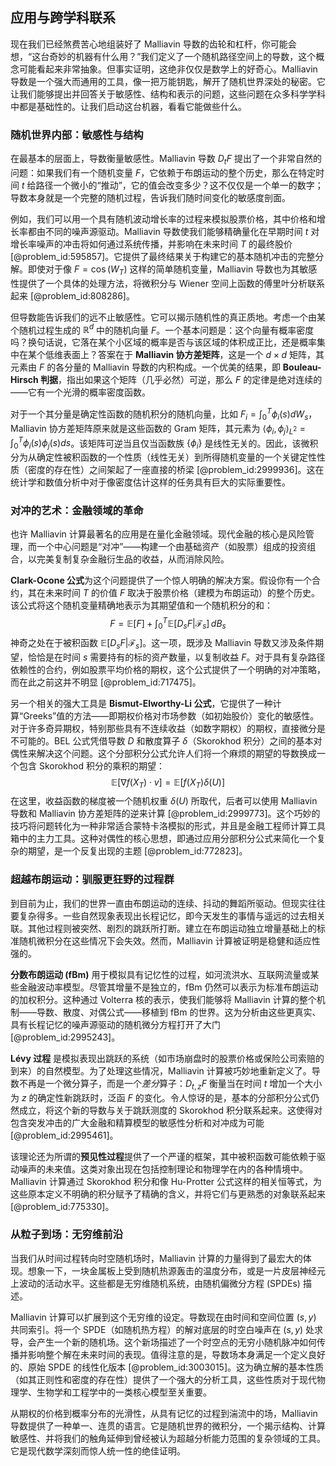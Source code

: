 ## 应用与跨学科联系

现在我们已经煞费苦心地组装好了 Malliavin 导数的齿轮和杠杆，你可能会想，“这台奇妙的机器有什么用？”我们定义了一个随机路径空间上的导数，这个概念可能看起来非常抽象。但事实证明，这绝非仅仅是数学上的好奇心。Malliavin 导数是一个强大而通用的工具，像一把万能钥匙，解开了随机世界深处的秘密。它让我们能够提出并回答关于敏感性、结构和表示的问题，这些问题在众多科学学科中都是基础性的。让我们启动这台机器，看看它能做些什么。

### 随机世界内部：敏感性与结构

在最基本的层面上，导数衡量敏感性。Malliavin 导数 $D_t F$ 提出了一个非常自然的问题：如果我们有一个随机变量 $F$，它依赖于布朗运动的整个历史，那么在特定时间 $t$ 给路径一个微小的“推动”，它的值会改变多少？这不仅仅是一个单一的数字；导数本身就是一个完整的随机过程，告诉我们随时间变化的敏感度剖面。

例如，我们可以用一个具有随机波动增长率的过程来模拟股票价格，其中价格和增长率都由不同的噪声源驱动。Malliavin 导数使我们能够精确量化在早期时间 $t$ 对增长率噪声的冲击将如何通过系统传播，并影响在未来时间 $T$ 的最终股价 [@problem_id:595857]。它提供了最终结果关于构建它的基本随机冲击的完整分解。即使对于像 $F = \cos(W_T)$ 这样的简单随机变量，Malliavin 导数也为其敏感性提供了一个具体的处理方法，将微积分与 Wiener 空间上函数的傅里叶分析联系起来 [@problem_id:808286]。

但导数能告诉我们的远不止敏感性。它可以揭示随机性的真正质地。考虑一个由某个随机过程生成的 $\mathbb{R}^d$ 中的随机向量 $F$。一个基本问题是：这个向量有概率密度吗？换句话说，它落在某个小区域的概率是否与该区域的体积成正比，还是概率集中在某个低维表面上？答案在于 **Malliavin 协方差矩阵**，这是一个 $d \times d$ 矩阵，其元素由 $F$ 的各分量的 Malliavin 导数的内积构成。一个优美的结果，即 **Bouleau-Hirsch 判据**，指出如果这个矩阵（几乎必然）可逆，那么 $F$ 的定律是绝对连续的——它有一个光滑的概率密度函数。

对于一个其分量是确定性函数的随机积分的随机向量，比如 $F_i = \int_0^T \phi_i(s) dW_s$，Malliavin 协方差矩阵原来就是这些函数的 Gram 矩阵，其元素为 $\langle \phi_i, \phi_j \rangle_{L^2} = \int_0^T \phi_i(s) \phi_j(s) ds$。该矩阵可逆当且仅当函数族 $\{\phi_i\}$ 是线性无关的。因此，该微积分为从确定性被积函数的一个性质（线性无关）到所得随机变量的一个关键定性性质（密度的存在性）之间架起了一座直接的桥梁 [@problem_id:2999936]。这在统计学和数值分析中对于像密度估计这样的任务具有巨大的实际重要性。

### 对冲的艺术：金融领域的革命

也许 Malliavin 计算最著名的应用是在量化金融领域。现代金融的核心是风险管理，而一个中心问题是“对冲”——构建一个由基础资产（如股票）组成的投资组合，以完美复制复杂金融衍生品的收益，从而消除风险。

**Clark-Ocone 公式**为这个问题提供了一个惊人明确的解决方案。假设你有一个合约，其在未来时间 $T$ 的价值 $F$ 取决于股票价格（建模为布朗运动）的整个历史。该公式将这个随机变量精确地表示为其期望值和一个随机积分的和：
$$
F = \mathbb{E}[F] + \int_0^T \mathbb{E}[D_s F | \mathcal{F}_s] \, dB_s
$$
神奇之处在于被积函数 $\mathbb{E}[D_s F | \mathcal{F}_s]$。这一项，既涉及 Malliavin 导数又涉及条件期望，恰恰是在时间 $s$ 需要持有的标的资产数量，以复制收益 $F$。对于具有复杂路径依赖性的合约，例如股票平均价格的期权，这个公式提供了一个明确的对冲策略，而在此之前这并不明显 [@problem_id:717475]。

另一个相关的强大工具是 **Bismut-Elworthy-Li 公式**，它提供了一种计算“Greeks”值的方法——即期权价格对市场参数（如初始股价）变化的敏感性。对于许多奇异期权，特别那些具有不连续收益（如数字期权）的期权，直接微分是不可能的。BEL 公式凭借导数 $D$ 和散度算子 $\delta$（Skorokhod 积分）之间的基本对偶性来解决这个问题。这个分部积分公式允许人们将一个麻烦的期望的导数换成一个包含 Skorokhod 积分的乘积的期望：
$$
\mathbb{E}[\nabla f(X_T) \cdot v] = \mathbb{E}[f(X_T) \delta(U)]
$$
在这里，收益函数的梯度被一个随机权重 $\delta(U)$ 所取代，后者可以使用 Malliavin 导数和 Malliavin 协方差矩阵的逆来计算 [@problem_id:2999773]。这个巧妙的技巧将问题转化为一种非常适合蒙特卡洛模拟的形式，并且是金融工程师计算工具箱中的主力工具。这种对偶性的核心思想，即通过应用分部积分公式来简化一个复杂的期望，是一个反复出现的主题 [@problem_id:772823]。

### 超越布朗运动：驯服更狂野的过程群

到目前为止，我们的世界一直由布朗运动的连续、抖动的舞蹈所驱动。但现实往往要复杂得多。一些自然现象表现出长程记忆，即今天发生的事情与遥远的过去相关联。其他过程则被突然、剧烈的跳跃所打断。建立在布朗运动独立增量基础上的标准随机微积分在这些情况下会失效。然而，Malliavin 计算被证明是稳健和适应性强的。

**分数布朗运动 (fBm)** 用于模拟具有记忆性的过程，如河流洪水、互联网流量或某些金融波动率模型。尽管其增量不是独立的，fBm 仍然可以表示为标准布朗运动的加权积分。这种通过 Volterra 核的表示，使我们能够将 Malliavin 计算的整个机制——导数、散度、对偶公式——移植到 fBm 的世界。这为分析由这些更真实、具有长程记忆的噪声源驱动的随机微分方程打开了大门 [@problem_id:2995243]。

**Lévy 过程** 是模拟表现出跳跃的系统（如市场崩盘时的股票价格或保险公司索赔的到来）的自然模型。为了处理这些情况，Malliavin 计算被巧妙地重新定义了。导数不再是一个微分算子，而是一个*差分*算子：$D_{t,z}F$ 衡量当在时间 $t$ 增加一个大小为 $z$ 的确定性新跳跃时，泛函 $F$ 的变化。令人惊讶的是，基本的分部积分公式仍然成立，将这个新的导数与关于跳跃测度的 Skorokhod 积分联系起来。这使得对包含突发冲击的广大金融和精算模型的敏感性分析和对冲成为可能 [@problem_id:2995461]。

该理论还为所谓的**预见性过程**提供了一个严谨的框架，其中被积函数可能依赖于驱动噪声的未来值。这类对象出现在包括控制理论和物理学在内的各种情境中。Malliavin 计算通过 Skorokhod 积分和像 Hu-Protter 公式这样的相关恒等式，为这些原本定义不明确的积分赋予了精确的含义，并将它们与更熟悉的对象联系起来 [@problem_id:775330]。

### 从粒子到场：无穷维前沿

当我们从时间过程转向时空随机场时，Malliavin 计算的力量得到了最宏大的体现。想象一下，一块金属板上受到随机热源轰击的温度分布，或是一片皮层神经元上波动的活动水平。这些都是无穷维随机系统，由随机偏微分方程 (SPDEs) 描述。

Malliavin 计算可以扩展到这个无穷维的设定。导数现在由时间和空间位置 $(s,y)$ 共同索引。将一个 SPDE（如随机热方程）的解对底层的时空白噪声在 $(s,y)$ 处求导，会产生一个新的随机场。这个新场描述了一个时空点的无穷小随机脉冲如何传播并影响整个解在未来时间的表现。值得注意的是，导数场本身满足一个定义良好的、原始 SPDE 的线性化版本 [@problem_id:3003015]。这为确立解的基本性质（如其正则性和密度的存在性）提供了一个强大的分析工具，这些性质对于现代物理学、生物学和工程学中的一类核心模型至关重要。

从期权的价格到概率分布的光滑性，从具有记忆的过程到湍流中的场，Malliavin 导数提供了一种单一、连贯的语言。它是随机世界的微积分，一个揭示结构、计算敏感性、并将我们的触角延伸到曾经被认为超越分析能力范围的复杂领域的工具。它是现代数学深刻而惊人统一性的绝佳证明。